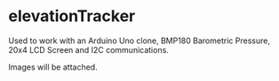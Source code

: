 # elevationTracker

Used to work with an Arduino Uno clone, BMP180 Barometric Pressure, 20x4 LCD Screen and I2C communications. 

Images will be attached.
